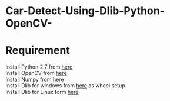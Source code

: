 # Car-Detect-Using-Dlib-Python-OpenCV-

 # Requirement
   Install Python 2.7 from [here](https://www.python.org/download/releases/2.7/) <br>
   Install OpenCV from [here](https://www.pyimagesearch.com/2016/10/24/ubuntu-16-04-how-to-install-opencv/) <br>
   Install Numpy from [here](https://pypi.org/project/numpy/) <br>
   Install Dlib for windows from [here](https://pypi.org/project/dlib/) as wheel setup. <br>
   Install Dlib for Linux form [here](https://www.pyimagesearch.com/2017/03/27/how-to-install-dlib/) <br>
   
